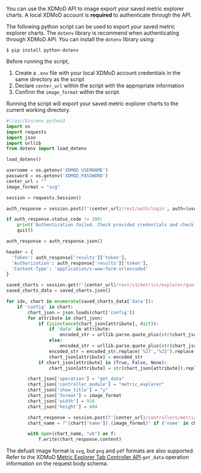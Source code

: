 You can use the XDMoD API to image export your saved metric explorer charts. A local XDMoD account is **required** to authenticate through the API.

The following python script can be used to export your saved metric explorer charts. The `dotenv` library is recommend when authenticating through XDMoD API. You can install the `dotenv` library using:

`$ pip install python-dotenv`

Before running the script,

1. Create a `.env` file with your local XDMoD account credentials in the same directory as the script
1. Declare `center_url` within the script with the appropriate information
1. Confirm the `image_format` within the script.

Running the script will export your saved metric explorer charts to the current working directory.

```python
#!/usr/bin/env python3
import os
import requests
import json
import urllib
from dotenv import load_dotenv

load_dotenv()

username = os.getenv('XDMOD_USERNAME')
password = os.getenv('XDMOD_PASSWORD')
center_url = ""
image_format = "svg"

session = requests.Session()

auth_response = session.post(f'{center_url}/rest/auth/login', auth=(username, password))

if auth_response.status_code != 200:
    print('Authentication failed. Check provided credentials and check if you have a local XDMoD account')
    quit()

auth_response = auth_response.json()

header = {
  'Token': auth_response['results']['token'],
  'Authorization': auth_response['results']['token'],
  'Content-Type': 'application/x-www-form-urlencoded'
}

saved_charts = session.get(f'{center_url}/rest/v1/metrics/explorer/queries', headers=header, cookies=session.cookies)
saved_charts_data = saved_charts.json()

for idx, chart in enumerate(saved_charts_data['data']):
    if 'config' in chart:
        chart_json = json.loads(chart['config'])
        for attribute in chart_json:
            if (isinstance(chart_json[attribute], dict)):
                if 'data' in attribute:
                    encoded_str = urllib.parse.quote_plus(str(chart_json[attribute]['data']))
                else:
                    encoded_str = urllib.parse.quote_plus(str(chart_json[attribute]))
                encoded_str = encoded_str.replace('%27','%22').replace('False', 'false').replace('True', 'true').replace('None', 'null')
                chart_json[attribute] = encoded_str
            if chart_json[attribute] in (True, False, None):
                chart_json[attribute] = str(chart_json[attribute]).replace('False', 'false').replace('True', 'true').replace('None', 'null')

        chart_json['operation'] = "get_data"
        chart_json['controller_module'] = "metric_explorer"
        chart_json['show_title'] = "y"
        chart_json['format'] = image_format
        chart_json['width'] = 916
        chart_json['height'] = 484

        chart_response = session.post(f'{center_url}/controllers/metric_explorer.php', data=chart_json, headers=header, cookies=session.cookies)
        chart_name = f"{chart['name']}.{image_format}" if ('name' in chart) else f"xdmod_API_export_{idx}.{image_format}"

        with open(chart_name, "wb") as f:
            f.write(chart_response.content)
```

The defualt image format is `svg`, but `png` and `pdf` formats are also supported. Refer to the XDMoD [Metric Explorer Tab Controller API](rest.html#tag/Metric-Explorer/paths/~1controllers~1metric_explorer.php/post) `get_data` operation information on the request body schema.

